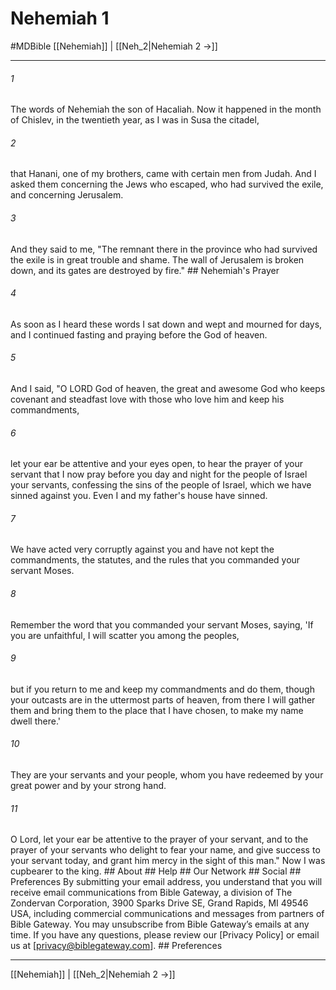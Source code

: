 # Nehemiah 1
#MDBible
[[Nehemiah]] | [[Neh_2|Nehemiah 2 →]]

***






###### 1 


The words of Nehemiah the son of Hacaliah. Now it happened in the month of Chislev, in the twentieth year, as I was in Susa the citadel, 





###### 2 


that Hanani, one of my brothers, came with certain men from Judah. And I asked them concerning the Jews who escaped, who had survived the exile, and concerning Jerusalem. 





###### 3 


And they said to me, "The remnant there in the province who had survived the exile is in great trouble and shame. The wall of Jerusalem is broken down, and its gates are destroyed by fire." ## Nehemiah's Prayer 





###### 4 


As soon as I heard these words I sat down and wept and mourned for days, and I continued fasting and praying before the God of heaven. 





###### 5 


And I said, "O LORD God of heaven, the great and awesome God who keeps covenant and steadfast love with those who love him and keep his commandments, 





###### 6 


let your ear be attentive and your eyes open, to hear the prayer of your servant that I now pray before you day and night for the people of Israel your servants, confessing the sins of the people of Israel, which we have sinned against you. Even I and my father's house have sinned. 





###### 7 


We have acted very corruptly against you and have not kept the commandments, the statutes, and the rules that you commanded your servant Moses. 





###### 8 


Remember the word that you commanded your servant Moses, saying, 'If you are unfaithful, I will scatter you among the peoples, 





###### 9 


but if you return to me and keep my commandments and do them, though your outcasts are in the uttermost parts of heaven, from there I will gather them and bring them to the place that I have chosen, to make my name dwell there.' 





###### 10 


They are your servants and your people, whom you have redeemed by your great power and by your strong hand. 





###### 11 


O Lord, let your ear be attentive to the prayer of your servant, and to the prayer of your servants who delight to fear your name, and give success to your servant today, and grant him mercy in the sight of this man." Now I was cupbearer to the king. ## About ## Help ## Our Network ## Social ## Preferences By submitting your email address, you understand that you will receive email communications from Bible Gateway, a division of The Zondervan Corporation, 3900 Sparks Drive SE, Grand Rapids, MI 49546 USA, including commercial communications and messages from partners of Bible Gateway. You may unsubscribe from Bible Gateway&rsquo;s emails at any time. If you have any questions, please review our [Privacy Policy] or email us at [privacy@biblegateway.com]. ## Preferences

***

[[Nehemiah]] | [[Neh_2|Nehemiah 2 →]]
